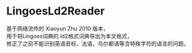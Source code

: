 # LingoesLd2Reader

基于网络流传的 Xiaoyun Zhu 2010 版本，<br>
用于将Lingoes词典的.ld2格式词典导出为本文格式，<br>
修正了之前不能识别英语音标，法语，乌尔都语等含特殊字符的语言的问题。
